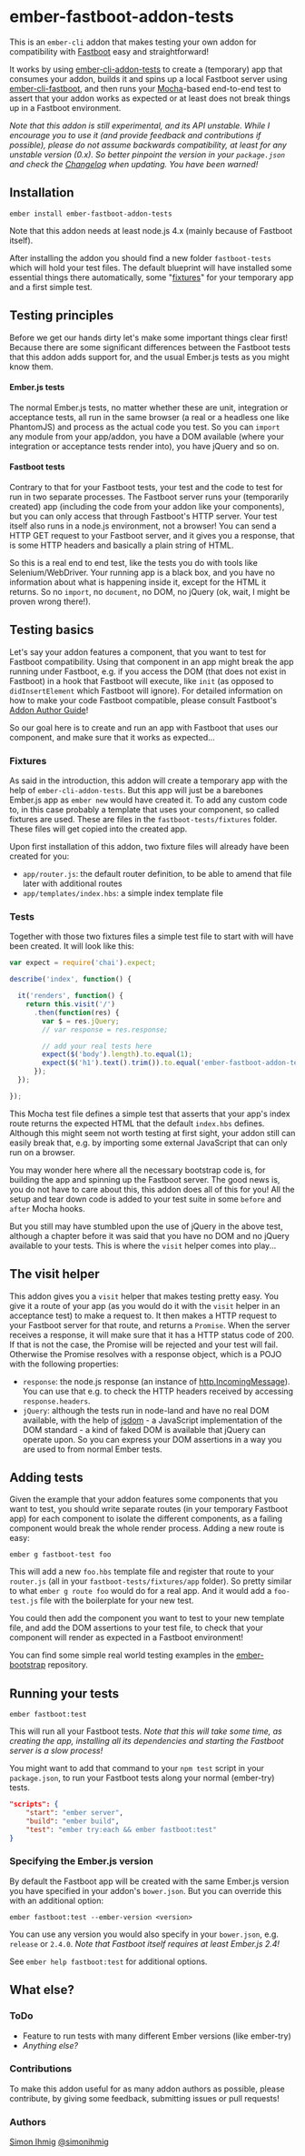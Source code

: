 # ember-fastboot-addon-tests

This is an `ember-cli` addon that makes testing your own addon for compatibility with [Fastboot](https://ember-fastboot.com/) easy and straightforward!

It works by using [ember-cli-addon-tests](https://github.com/tomdale/ember-cli-addon-tests) to create a (temporary) app that
consumes your addon, builds it and spins up a local Fastboot server using [ember-cli-fastboot](https://github.com/ember-fastboot/ember-cli-fastboot), 
and then runs your [Mocha](https://mochajs.org/)-based end-to-end test to assert that your addon works as expected or at
least does not break things up in a Fastboot environment.

*Note that this addon is still experimental, and its API unstable. While I encourage you to use it (and provide feedback and
contributions if possible), please do not assume backwards compatibility, at least for any unstable version (0.x). So better
pinpoint the version in your `package.json` and check the [Changelog](CHANGELOG.md) when updating. You have been warned!*

## Installation

    ember install ember-fastboot-addon-tests
    
Note that this addon needs at least node.js 4.x (mainly because of Fastboot itself).

After installing the addon you should find a new folder `fastboot-tests` which will hold your test files. The default 
blueprint will have installed some essential things there automatically, some "[fixtures](#fixtures)" for your temporary app and a first
simple test.

## Testing principles

Before we get our hands dirty let's make some important things clear first! Because there are some significant differences
between the Fastboot tests that this addon adds support for, and the usual Ember.js tests as you might know them.

#### Ember.js tests

The normal Ember.js tests, no matter whether these are unit, integration or acceptance tests, all run in the same browser 
(a real or a headless one like PhantomJS) and process as the actual code you test. So you can `import` any module from your
app/addon, you have a DOM available (where your integration or acceptance tests render into), you have jQuery and so on.

#### Fastboot tests

Contrary to that for your Fastboot tests, your test and the code to test for run in two separate processes. The Fastboot
server runs your (temporarily created) app (including the code from your addon like your components), but you can only
access that through Fastboot's HTTP server. Your test itself also runs in a node.js environment, not a browser! You can send a HTTP GET 
request to your Fastboot server, and it gives you a response, that is some HTTP headers and basically a plain string of HTML. 

So this is a real end to end test, like the tests you do with tools like Selenium/WebDriver. Your running app is a black
box, and you have no information about what is happening inside it, except for the HTML it returns. So no `import`, no
`document`, no DOM, no jQuery (ok, wait, I might be proven wrong there!).

## Testing basics

Let's say your addon features a component, that you want to test for Fastboot compatibility. Using that component in an app
might break the app running under Fastboot, e.g. if you access the DOM (that does not exist in Fastboot) in a hook that
Fastboot will execute, like `init` (as opposed to `didInsertElement` which Fastboot will ignore). For detailed information
on how to make your code Fastboot compatible, please consult Fastboot's [Addon Author Guide](http://ember-fastboot.com/docs/addon-author-guide)!

So our goal here is to create and run an app with Fastboot that uses our component, and make sure that it works as expected...

### Fixtures

As said in the introduction, this addon will create a temporary app with the help of `ember-cli-addon-tests`. But this app 
will just be a barebones Ember.js app as `ember new` would have created it. To add any custom code to, in this case probably
a template that uses your component, so called fixtures are used. These are files in the `fastboot-tests/fixtures` folder.
These files will get copied into the created app. 

Upon first installation of this addon, two fixture files will already have been created for you:

* `app/router.js`: the default router definition, to be able to amend that file later with additional routes
* `app/templates/index.hbs`: a simple index template file

### Tests

Together with those two fixtures files a simple test file to start with will have been created. It will look like this:

```js
var expect = require('chai').expect;

describe('index', function() {

  it('renders', function() {
    return this.visit('/')
      .then(function(res) {
        var $ = res.jQuery;
        // var response = res.response;

        // add your real tests here
        expect($('body').length).to.equal(1);
        expect($('h1').text().trim()).to.equal('ember-fastboot-addon-tests');
      });
  });

});
```

This Mocha test file defines a simple test that asserts that your app's index route returns the expected HTML that the 
default `index.hbs` defines. Although this might seem not worth testing at first sight, your addon still can easily break
that, e.g. by importing some external JavaScript that can only run on a browser.
 
You may wonder here where all the necessary bootstrap code is, for building the app and spinning up the Fastboot server. The
good news is, you do not have to care about this, this addon does all of this for you! All the setup and tear down code is
added to your test suite in some `before` and `after` Mocha hooks. 

But you still may have stumbled upon the use of jQuery in the above test, although a chapter before it was said that you have no 
DOM and no jQuery available to your tests. This is where the `visit` helper comes into play...

## The visit helper

This addon gives you a `visit` helper that makes testing pretty easy. You give it a route of your app (as you would do it 
with the `visit` helper in an acceptance test) to make a request to. It then makes a HTTP request to your Fastboot server
for that route, and returns a `Promise`. When the server receives a response, it will make sure that it has a HTTP status
code of 200. 
If that is not the case, the Promise will be rejected and your test will fail. Otherwise the Promise resolves with a 
response object, which is a POJO with the following properties:

* `response`: the node.js response (an instance of [http.IncomingMessage](https://nodejs.org/api/http.html#http_class_http_incomingmessage)). You can use that e.g. to check the HTTP headers received 
by accessing `response.headers`.
* `jQuery`: although the tests run in node-land and have no real DOM available, with the help of [jsdom](https://github.com/tmpvar/jsdom) - a JavaScript implementation of the DOM standard - a 
kind of faked DOM is available that jQuery can operate upon. So you can express your DOM assertions in a way you are used to from normal Ember tests.

## Adding tests

Given the example that your addon features some components that you want to test, you should write separate routes (in your temporary Fastboot app) for each component to isolate the different 
components, as a failing component would break the whole render process. Adding a new route is easy:

    ember g fastboot-test foo
    
This will add a new `foo.hbs` template file and register that route to your `router.js` (all in your `fastboot-tests/fixtures/app` folder). So pretty similar to what `ember g route foo` would do 
for a real app. And it would add a `foo-test.js` file with the boilerplate for your new test.

You could then add the component you want to test to your new template file, and add the DOM assertions to your test file, to check that your component will render as expected in a Fastboot environment! 

You can find some simple real world testing examples in the [ember-bootstrap](https://github.com/kaliber5/ember-bootstrap/tree/master/fastboot-tests) repository.

## Running your tests

    ember fastboot:test
    
This will run all your Fastboot tests. *Note that this will take some time, as creating the app, installing all its dependencies and starting the Fastboot server is a slow process!*

You might want to add that command to your `npm test` script in your `package.json`, to run your Fastboot tests along your normal (ember-try) tests.

```json
"scripts": {
    "start": "ember server",
    "build": "ember build",
    "test": "ember try:each && ember fastboot:test"
}
```

### Specifying the Ember.js version

By default the Fastboot app will be created with the same Ember.js version you have specified in your addon's `bower.json`. But you can override this with an additional option:

    ember fastboot:test --ember-version <version>
    
You can use any version you would also specify in your `bower.json`, e.g. `release` or `2.4.0`. *Note that Fastboot itself requires at least Ember.js 2.4!*
    
See `ember help fastboot:test` for additional options.

## What else?

### ToDo

* Feature to run tests with many different Ember versions (like ember-try)
* *Anything else?*

### Contributions

To make this addon useful for as many addon authors as possible, please contribute, by giving some feedback, submitting issues or pull requests!  

### Authors

[Simon Ihmig](https://github.com/simonihmig) [@simonihmig](https://twitter.com/simonihmig)
